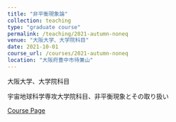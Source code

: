 ```yaml
---
title: "非平衡現象論"
collection: teaching
type: "graduate course"
permalink: /teaching/2021-autumn-noneq
venue: "大阪大学、大学院科目"
date: 2021-10-01
course_url: /courses/2021-autumn-noneq
location: "大阪府豊中市待兼山"
---
```


大阪大学、大学院科目

宇宙地球科学専攻大学院科目、非平衡現象とその取り扱い


<a href='https://stsykw.github.io/courses/2021-autumn-noneq'>Course Page</a>
